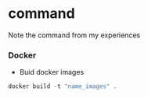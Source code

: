 # command
Note the command from my experiences


### Docker

- Buid docker images
```javascript
docker build -t "name_images" . 
```
